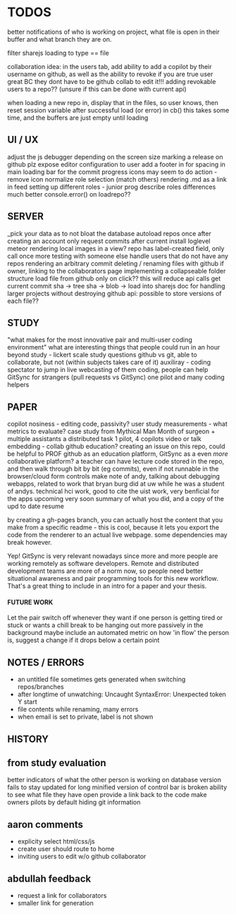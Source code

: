 TODOS
=====

better notifications of who is working on project, what file is open in their
buffer and what branch they are on.

filter sharejs loading to type == file

collaboration idea: in the users tab, add ability to add a copilot by their
username on github, as well as the ability to revoke if you are true user great
BC they dont have to be github collab to edit it!!! adding revokable users to a
repo?? (unsure if this can be done with current api)

when loading a new repo in, display that in the files, so user knows,
then reset session variable after successful load (or error) in cb()
this takes some time, and the buffers are just empty until loading



## UI / UX

adjust the js debugger depending on the screen size
marking a release on github plz
expose editor configuration to user
add a footer in for spacing in main
loading bar for the commit progress
icons may seem to do action - remove icon
normalize role selection (match others)
rendering .md as a link in feed
setting up different roles - junior prog
describe roles differences much better
console.error() on loadrepo??



## SERVER

\_pick your data as to not bloat the database
autoload repos once after creating an account
only request commits after current
install loglevel meteor
rendering local images in a view?
repo has label-created field, only call once
more testing with someone else
handle users that do not have any repos
rendering an arbitrary commit
deleting / renaming files with github
if owner, linking to the collaborators page
implementing a collapseable folder structure
load file from github only on click?? this will reduce api calls
get current commit sha -> tree sha -> blob -> load into sharejs doc
for handling larger projects without destroying github api:
possible to store versions of each file??


## STUDY

"what makes for the most innovative pair and multi-user coding environment"
what are interesting things that people could run in an hour
beyond study - lickert scale study questions
github vs git, able to collaborate, but not
(within subjects takes care of it)
auxiliray - coding spectator to jump in
live webcasting of them coding, people can help
GitSync for strangers (pull requests vs GitSync)
one pilot and many coding helpers



## PAPER

copilot nosiness - editing code, passivity?
user study measurements - what metrics to evaluate?
case study from Mythical Man Month of surgeon + multiple assistants
a distributed task 1 pilot, 4 copilots
video or talk embedding - collab github education?
creating an issue on this repo, could be helpful to PROF
github as an education platform, GitSync as a even *more* collaborative platform?
a teacher can have lecture code stored in the repo, and then walk through bit
by bit (eg commits), even if not runnable in the browser/cloud form controls
make note of andy, talking about debugging webapps, related to work that bryan
burg did at uw while he was a student of andys. technical hci work, good to
cite the uist work, very benficial for the apps upcoming very soon
summary of what you did, and a copy of the upd to date resume

by creating a gh-pages branch, you can actually host the content that you make
from a specific readme - this is cool, because it lets you export the code from
the renderer to an actual live webpage. some dependencies may break however.

Yep! GitSync is very relevant nowadays since more and more people are working
remotely as software developers. Remote and distributed development teams are
more of a norm now, so people need better situational awareness and pair
programming tools for this new workflow. That's a great thing to include in an
intro for a paper and your thesis.

#### FUTURE WORK

Let the pair switch off whenever they want if one person is getting tired or
stuck or wants a chill break to be hanging out more passively in the background
maybe include an automated metric on how 'in flow' the person is, suggest a
change if it drops below a certain point



## NOTES / ERRORS

- an untitled file sometimes gets generated when switching repos/branches
- after longtime of unwatching: Uncaught SyntaxError: Unexpected token Y start
- file contents while renaming, many errors
- when email is set to private, label is not shown

## HISTORY


## from study evaluation

better indicators of what the other person is working on
database version fails to stay updated for long
minified version of control bar is broken
ability to see what file they have open
provide a link back to the code
make owners pilots by default
hiding git information

## aaron comments

- explicity select html/css/js
- create user should route to home
- inviting users to edit w/o github collaborator

## abdullah feedback

- request a link for collaborators
- smaller link for generation

